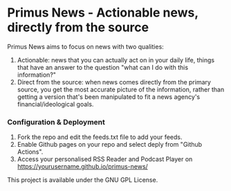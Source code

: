 # Primus News - Actionable news, directly from the source

Primus News aims to focus on news with two qualities:

1. Actionable: news that you can actually act on in your daily life, things that have an answer to the question "what can I do with this information?"
2. Direct from the source: when news comes directly from the primary source, you get the most accurate picture of the information, rather than getting a version that's been manipulated to fit a news agency's financial/ideological goals.

### Configuration & Deployment

1. Fork the repo and edit the feeds.txt file to add your feeds.
2. Enable Github pages on your repo and select deply from "Github Actions".
3. Access your personalised RSS Reader and Podcast Player on https://yourusername.github.io/primus-news/

This project is available under the GNU GPL License.
